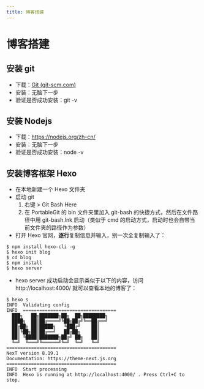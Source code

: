 ```yaml
---
title: 博客搭建
---
```

# 博客搭建

## 安装 git

*  下载：[Git (git-scm.com)](https://git-scm.com/)
* 安装：无脑下一步
* 验证是否成功安装：git -v

## 安装 Nodejs

* 下载：https://nodejs.org/zh-cn/
* 安装：无脑下一步
* 验证是否成功安装：node -v

## 安装博客框架 Hexo

* 在本地新建一个 Hexo 文件夹
* 启动 git
  1. 右键 > Git Bash Here
  2. 在 PortableGit 的 bin 文件夹里加入 git-bash 的快捷方式，然后在文件路径中用 git-bash.lnk 启动（类似于 cmd 的启动方式，启动时也会自带当前文件夹的路径作为参数）
* 打开 Hexo 官网，**逐行**复制信息并输入，别一次全复制输入了：

```shell
$ npm install hexo-cli -g
$ hexo init blog
$ cd blog
$ npm install
$ hexo server
```

* hexo server 成功启动会显示类似于以下的内容，访问 http://localhost:4000/ 就可以查看本地的博客了：

```shell
$ hexo s
INFO  Validating config
INFO  ==================================
  ███╗   ██╗███████╗██╗  ██╗████████╗
  ████╗  ██║██╔════╝╚██╗██╔╝╚══██╔══╝
  ██╔██╗ ██║█████╗   ╚███╔╝    ██║
  ██║╚██╗██║██╔══╝   ██╔██╗    ██║
  ██║ ╚████║███████╗██╔╝ ██╗   ██║
  ╚═╝  ╚═══╝╚══════╝╚═╝  ╚═╝   ╚═╝
========================================
NexT version 8.19.1
Documentation: https://theme-next.js.org
========================================
INFO  Start processing
INFO  Hexo is running at http://localhost:4000/ . Press Ctrl+C to stop.
```


